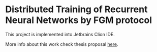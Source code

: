 # Distributed Training of Recurrent Neural Networks by FGM protocol

This project is implemented into Jetbrains Clion IDE.

More info about this work check thesis proposal [here](tex/proposal/proposal.pdf).
